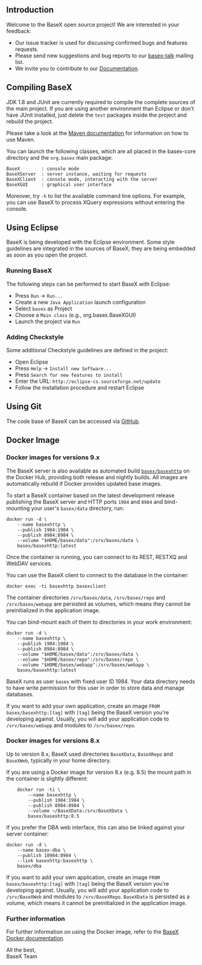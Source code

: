 Introduction
------------

Welcome to the BaseX open source project! We are interested in your feedback:

* Our issue tracker is used for discussing confirmed bugs and features requests.
* Please send new suggestions and bug reports to our
  [basex-talk](http://basex.org/open-source/) mailing list.
* We invite you to contribute to our
  [Documentation](http://docs.basex.org/wiki/Main_Page).

Compiling BaseX
---------------

JDK 1.8 and JUnit are currently required to compile the complete sources of the
main project. If you are using another environment than Eclipse or don't have
JUnit installed, just delete the `test` packages inside the project and rebuild
the project.

Please take a look at the [Maven documentation] for information on how to use
Maven.

You can launch the following classes, which are all placed in the basex-core
directory and the `org.basex` main package:

    BaseX        : console mode
    BaseXServer  : server instance, waiting for requests
    BaseXClient  : console mode, interacting with the server
    BaseXGUI     : graphical user interface

Moreover, try `-h` to list the available command line options. For example, you
can use BaseX to process XQuery expressions without entering the console.

[Maven documentation]: https://docs.basex.org/wiki/Maven

Using Eclipse
-------------

BaseX is being developed with the Eclipse environment. Some style guidelines
are integrated in the sources of BaseX; they are being embedded as soon as you
open the project.

### Running BaseX

The following steps can be performed to start BaseX with Eclipse:

 - Press `Run` -> `Run...`
 - Create a new `Java Application` launch configuration
 - Select `basex` as Project
 - Choose a `Main class` (e.g., org.basex.BaseXGUI)
 - Launch the project via `Run`

### Adding Checkstyle

Some additional Checkstyle guidelines are defined in the project:

 - Open Eclipse
 - Press `Help` -> `Install new Software...`
 - Press `Search for new features to install`
 - Enter the URL: `http://eclipse-cs.sourceforge.net/update`
 - Follow the installation procedure and restart Eclipse

Using Git
---------

The code base of BaseX can be accessed via [GitHub].

[GitHub]: https://github.com/BaseXdb/basex

Docker Image
------------

### Docker images for versions 9.x

The BaseX server is also available as automated build [`basex/basexhttp`]
on the Docker Hub, providing both release and nightly builds. All images are
automatically rebuild if Docker provides updated base images.

To start a BaseX container based on the latest development release publishing
the BaseX server and HTTP ports `1984` and `8984` and bind-mounting your user's
`basex/data` directory, run:

    docker run -d \
        --name basexhttp \
        --publish 1984:1984 \
        --publish 8984:8984 \
        --volume "$HOME/basex/data":/srv/basex/data \
        basex/basexhttp:latest

Once the container is running, you can connect to its REST, RESTXQ and WebDAV
services.

You can use the BaseX client to connect to the database in the container:

    docker exec -ti basexhttp basexclient

The container directories `/srv/basex/data`, `/srv/basex/repo` and
`/srv/basex/webapp` are persisted as volumes, which means they cannot be
preinitialized in the application image.

You can bind-mount each of them to directories in your work environment:

    docker run -d \
        --name basexhttp \
        --publish 1984:1984 \
        --publish 8984:8984 \
        --volume "$HOME/basex/data":/srv/basex/data \
        --volume "$HOME/basex/repo":/srv/basex/repo \
        --volume "$HOME/basex/webapp":/srv/basex/webapp \
        basex/basexhttp:latest

BaseX runs as user `basex` with fixed user ID 1984. Your data directory needs
to have write permission for this user in order to store data and manage
databases.

If you want to add your own application, create an image
`FROM basex/basexhttp:[tag]` with `[tag]` being the BaseX version you're
developing against. Usually, you will add your application code to
`/srv/basex/webapp` and modules to `/srv/basex/repo`.

### Docker images for versions 8.x

Up to version 8.x, BaseX used directories `BaseXData`, `BaseXRepo` and
`BaseXWeb`, typically in your home directory.

If you are using a Docker image for version 8.x (e.g. 8.5) the mount path
in the container is slightly different:

        docker run -ti \
            --name basexhttp \
            --publish 1984:1984 \
            --publish 8984:8984 \
            --volume ~/BaseXData:/srv/BaseXData \
            basex/basexhttp:8.5

If you prefer the DBA web interface, this can also be linked against your
server container:

    docker run -d \
        --name basex-dba \
        --publish 18984:8984 \
        --link basexhttp:basexhttp \
        basex/dba

If you want to add your own application, create an image
`FROM basex/basexhttp:[tag]` with `[tag]` being the BaseX version you're
developing against. Usually, you will add your application code to
`/srv/BaseXWeb` and modules to `/srv/BaseXRepo`. `BaseXData` is persisted as
a volume, which means it cannot be preinitialized in the application image.

### Further information

For further information on using the Docker image, refer to the
[BaseX Docker documentation].

[`basex/basexhttp`]: https://hub.docker.com/r/basex/basexhttp/
[BaseX Docker documentation]: http://docs.basex.org/wiki/Docker
[BaseX Web Application documentation]: http://docs.basex.org/wiki/Web_Application

All the best,  
BaseX Team

[documentation]: https://docs.basex.org
[bug tracker]: https://github.com/BaseXdb/BaseX/issues
